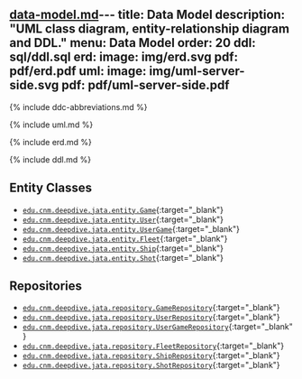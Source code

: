 [data-model.md](data-model.md)---
title: Data Model
description: "UML class diagram, entity-relationship diagram and DDL."
menu: Data Model
order: 20
ddl: sql/ddl.sql
erd:
  image: img/erd.svg
  pdf: pdf/erd.pdf
uml:
  image: img/uml-server-side.svg
  pdf: pdf/uml-server-side.pdf
---

{% include ddc-abbreviations.md %}

{% include uml.md %}

{% include erd.md %}

{% include ddl.md %}

## Entity Classes
- [`edu.cnm.deepdive.jata.entity.Game`](https://github.com/ddc-java-17/jata-service/blob/main/src/main/java/edu/cnm/deepdive/jata/model/entity/Game.java){:target="_blank"}
- [`edu.cnm.deepdive.jata.entity.User`](https://github.com/ddc-java-17/jata-service/blob/main/src/main/java/edu/cnm/deepdive/jata/model/entity/User.java){:target="_blank"}
- [`edu.cnm.deepdive.jata.entity.UserGame`](https://github.com/ddc-java-17/jata-service/blob/main/src/main/java/edu/cnm/deepdive/jata/model/entity/UserGame.html){:target="_blank"}
- [`edu.cnm.deepdive.jata.entity.Fleet`](https://github.com/ddc-java-17/jata-service/blob/main/src/main/java/edu/cnm/deepdive/jata/model/entity/Fleet.html){:target="_blank"}
- [`edu.cnm.deepdive.jata.entity.Ship`](https://github.com/ddc-java-17/jata-service/blob/main/src/main/java/edu/cnm/deepdive/jata/model/entity/Ship.html){:target="_blank"}
- [`edu.cnm.deepdive.jata.entity.Shot`](https://github.com/ddc-java-17/jata-service/blob/main/src/main/java/edu/cnm/deepdive/jata/model/entity/Shot.html){:target="_blank"}

## Repositories
- [`edu.cnm.deepdive.jata.repository.GameRepository`](https://github.com/ddc-java-17/jata-service/blob/main/src/main/java/edu/cnm/deepdive/jata/model/dao/GameRepository.java){:target="_blank"}
- [`edu.cnm.deepdive.jata.repository.UserRepository`](https://github.com/ddc-java-17/jata-service/blob/main/src/main/java/edu/cnm/deepdive/jata/model/dao/UserRepository.java){:target="_blank"}
- [`edu.cnm.deepdive.jata.repository.UserGameRepository`](https://github.com/ddc-java-17/jata-service/blob/main/src/main/java/edu/cnm/deepdive/jata/model/dao/UserGameRepository.java){:target="_blank"}
- [`edu.cnm.deepdive.jata.repository.FleetRepository`](https://github.com/ddc-java-17/jata-service/blob/main/src/main/java/edu/cnm/deepdive/jata/model/dao/FleetRepository.java){:target="_blank"}
- [`edu.cnm.deepdive.jata.repository.ShipRepository`](https://github.com/ddc-java-17/jata-service/blob/main/src/main/java/edu/cnm/deepdive/jata/model/dao/ShipRepository.java){:target="_blank"}
- [`edu.cnm.deepdive.jata.repository.ShotRepository`](https://github.com/ddc-java-17/jata-service/blob/main/src/main/java/edu/cnm/deepdive/jata/model/dao/ShotRepository.java){:target="_blank"}


